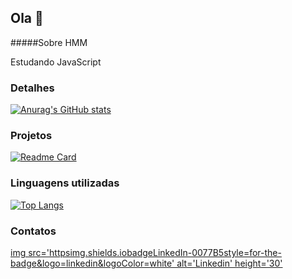 ## Ola 👋

#####Sobre HMM

Estudando JavaScript

### Detalhes
[![Anurag's GitHub stats](httpsgithub-readme-stats.vercel.appapiusername=ghjshmm&show_icons=true&theme=dark)](https://github.comanuraghazragithub-readme-stats)

### Projetos

[![Readme Card](httpsgithub-readme-stats.vercel.appapipinusername=ghjshmm&repo=variavel&theme=dark)](https://github.comanuraghazragithub-readme-stats)

### Linguagens utilizadas

[![Top Langs](httpsgithub-readme-stats.vercel.appapitop-langsusername=ghjshmm&layout=compact)](https://github.comanuraghazragithub-readme-stats)


### Contatos

[img src='httpsimg.shields.iobadgeLinkedIn-0077B5style=for-the-badge&logo=linkedin&logoColor=white' alt='Linkedin' height='30'](https://www.linkedin.com)
<!--
**ghjshmm/ghjshmm** is a ✨ _special_ ✨ repository because its `README.md` (this file) appears on your GitHub profile.

Here are some ideas to get you started:

- 🔭 I’m currently working on ...
- 🌱 I’m currently learning ...
- 👯 I’m looking to collaborate on ...
- 🤔 I’m looking for help with ...
- 💬 Ask me about ...
- 📫 How to reach me: ...
- 😄 Pronouns: ...
- ⚡ Fun fact: ...
-->
